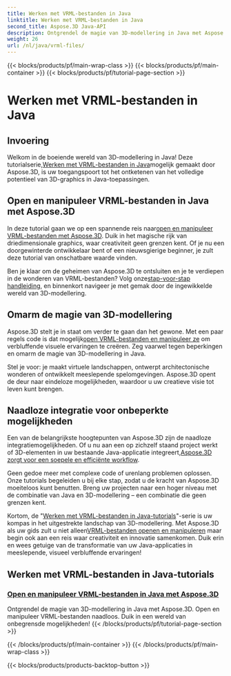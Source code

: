 ```yaml
---
title: Werken met VRML-bestanden in Java
linktitle: Werken met VRML-bestanden in Java
second_title: Aspose.3D Java-API
description: Ontgrendel de magie van 3D-modellering in Java met Aspose.3D. Open en manipuleer VRML-bestanden naadloos. Duik in een wereld van onbegrensde mogelijkheden!
weight: 26
url: /nl/java/vrml-files/
---
```


{{< blocks/products/pf/main-wrap-class >}}
{{< blocks/products/pf/main-container >}}
{{< blocks/products/pf/tutorial-page-section >}}

# Werken met VRML-bestanden in Java

## Invoering

 Welkom in de boeiende wereld van 3D-modellering in Java! Deze tutorialserie,[Werken met VRML-bestanden in Java](./open-vrml-files-java/)mogelijk gemaakt door Aspose.3D, is uw toegangspoort tot het ontketenen van het volledige potentieel van 3D-graphics in Java-toepassingen.

## Open en manipuleer VRML-bestanden in Java met Aspose.3D
 In deze tutorial gaan we op een spannende reis naar[open en manipuleer VRML-bestanden met Aspose.3D](./open-vrml-files-java/). Duik in het magische rijk van driedimensionale graphics, waar creativiteit geen grenzen kent. Of je nu een doorgewinterde ontwikkelaar bent of een nieuwsgierige beginner, je zult deze tutorial van onschatbare waarde vinden.

 Ben je klaar om de geheimen van Aspose.3D te ontsluiten en je te verdiepen in de wonderen van VRML-bestanden? Volg onze[stap-voor-stap handleiding](./open-vrml-files-java/), en binnenkort navigeer je met gemak door de ingewikkelde wereld van 3D-modellering.

## Omarm de magie van 3D-modellering
 Aspose.3D stelt je in staat om verder te gaan dan het gewone. Met een paar regels code is dat mogelijk[open VRML-bestanden en manipuleer ze](./open-vrml-files-java/) om verbluffende visuele ervaringen te creëren. Zeg vaarwel tegen beperkingen en omarm de magie van 3D-modellering in Java.

Stel je voor: je maakt virtuele landschappen, ontwerpt architectonische wonderen of ontwikkelt meeslepende spelomgevingen. Aspose.3D opent de deur naar eindeloze mogelijkheden, waardoor u uw creatieve visie tot leven kunt brengen.

## Naadloze integratie voor onbeperkte mogelijkheden
 Een van de belangrijkste hoogtepunten van Aspose.3D zijn de naadloze integratiemogelijkheden. Of u nu aan een op zichzelf staand project werkt of 3D-elementen in uw bestaande Java-applicatie integreert,[Aspose.3D zorgt voor een soepele en efficiënte workflow](./open-vrml-files-java/).

Geen gedoe meer met complexe code of urenlang problemen oplossen. Onze tutorials begeleiden u bij elke stap, zodat u de kracht van Aspose.3D moeiteloos kunt benutten. Breng uw projecten naar een hoger niveau met de combinatie van Java en 3D-modellering – een combinatie die geen grenzen kent.

Kortom, de "[Werken met VRML-bestanden in Java-tutorials](./open-vrml-files-java/)"-serie is uw kompas in het uitgestrekte landschap van 3D-modellering. Met Aspose.3D als uw gids zult u niet alleen[VRML-bestanden openen en manipuleren](./open-vrml-files-java/) maar begin ook aan een reis waar creativiteit en innovatie samenkomen. Duik erin en wees getuige van de transformatie van uw Java-applicaties in meeslepende, visueel verbluffende ervaringen!
## Werken met VRML-bestanden in Java-tutorials
### [Open en manipuleer VRML-bestanden in Java met Aspose.3D](./open-vrml-files-java/)
Ontgrendel de magie van 3D-modellering in Java met Aspose.3D. Open en manipuleer VRML-bestanden naadloos. Duik in een wereld van onbegrensde mogelijkheden!
{{< /blocks/products/pf/tutorial-page-section >}}

{{< /blocks/products/pf/main-container >}}
{{< /blocks/products/pf/main-wrap-class >}}

{{< blocks/products/products-backtop-button >}}

